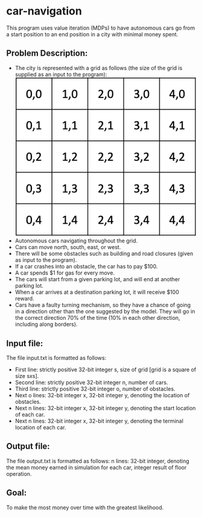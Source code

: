 # car-navigation
This program uses value iteration (MDPs) to have autonomous cars go from a start position to an end position in a city with minimal money spent.

## Problem Description:
- The city is represented with a grid as follows (the size of the grid is supplied as an input to the program):
![city_grid.png](city_grid.png?s=50)
- Autonomous cars navigating throughout the grid.
- Cars can move north, south, east, or west.
- There will be some obstacles such as building and road closures (given as input to the program). 
- If a car crashes into an obstacle, the car has to pay $100.
- A car spends $1 for gas for every move.
- The cars will start from a given parking lot, and will end at another parking lot.
- When a car arrives at a destination parking lot, it will receive $100 reward.
- Cars have a faulty turning mechanism, so they have a chance of going in a direction other than the one suggested by the model. They will go in the correct direction 70% of the time (10% in each other direction, including along borders).

## Input file:
The file input.txt is formatted as follows:
  - First line: strictly positive 32-bit integer s, size of grid [grid is a square of size sxs].
  - Second line: strictly positive 32-bit integer n, number of cars.
  - Third line: strictly positive 32-bit integer o, number of obstacles.
  - Next o lines: 32-bit integer x, 32-bit integer y, denoting the location of obstacles.
  - Next n lines: 32-bit integer x, 32-bit integer y, denoting the start location of each car.
  - Next n lines: 32-bit integer x, 32-bit integer y, denoting the terminal location of each car.

## Output file:
The file output.txt is formatted as follows:
n lines: 32-bit integer, denoting the mean money earned in simulation for each car, integer result of floor operation.

## Goal:
To make the most money over time with the greatest likelihood.
